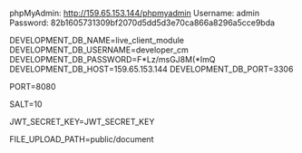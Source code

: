 phpMyAdmin: http://159.65.153.144/phpmyadmin
Username: admin
Password: 82b1605731309bf2070d5dd5d3e70ca866a8296a5cce9bda

<!-- ENV -->

DEVELOPMENT_DB_NAME=live_client_module
DEVELOPMENT_DB_USERNAME=developer_cm
DEVELOPMENT_DB_PASSWORD=F*Lz/msGJ8M(*ImQ
DEVELOPMENT_DB_HOST=159.65.153.144
DEVELOPMENT_DB_PORT=3306

PORT=8080

SALT=10

JWT_SECRET_KEY=JWT_SECRET_KEY

FILE_UPLOAD_PATH=public/document

 